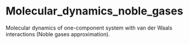 # Molecular_dynamics_noble_gases
Molecular dynamics of one-component system with van der Waals interactions (Noble gases approximation).
